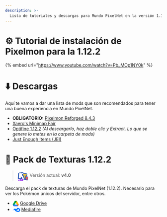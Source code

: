 ```yaml
---
description: >-
  Lista de tutoriales y descargas para Mundo PixelNet en la versión 1.12.2 de Minecraft
---
```


# ⚙️ Tutorial de instalación de Pixelmon para la 1.12.2

{% embed url="https://www.youtube.com/watch?v=Pb_MOp1NY0k" %}

# ⬇️ Descargas
Aquí te vamos a dar una lista de mods que son recomendados para tener una buena experiencia en Mundo PixelNet.

- **OBLIGATORIO:** [Pixelmon Reforged 8.4.3](https://dl.reforged.gg/3Wc6uvQ)
- [Xaero's Minimap Fair](https://www.curseforge.com/minecraft/mc-mods/xaeros-minimap-fair-play-edition/files/3846350)
- [Optifine 1.12.2](https://optifine.net/adloadx?f=OptiFine_1.12.2_HD_U_G5.jar) *(Al descargarlo, haz doble clic y Extract. Lo que se genere lo metes en la carpeta de mods)*
- [Just Enough Items (JEI)](https://www.curseforge.com/minecraft/mc-mods/jei/files/3043174)

# 📂 Pack de Texturas 1.12.2
> <img src="../images/logos/MPN-logoPackTemporada4.png" height="35em" align="center"> Versión actual: **v4.0**

Descarga el pack de texturas de Mundo PixelNet (1.12.2). Necesario para ver los Pokémon únicos del servidor, entre otros.

- <img src="../images/logos/google_drive.png" height="20em" align="center"> [Google Drive](https://drive.google.com/file/d/167xz1bRSOSUu8Q3jfOnkLy0tTdm8DPQu/view?usp=sharing)
- <img src="../images/logos/mediafire.png" height="13em" align="center"> [Mediafire](https://www.mediafire.com/file/pxa4oyck37q1qya/Mundo_PixelNet_1.12.2_%5Bv4.0%5D.zip/file)
